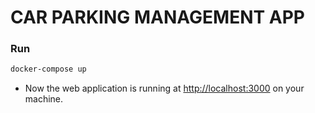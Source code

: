 # CAR PARKING MANAGEMENT APP

### Run

```bash
docker-compose up
```

- Now the web application is running at <http://localhost:3000> on your machine.
